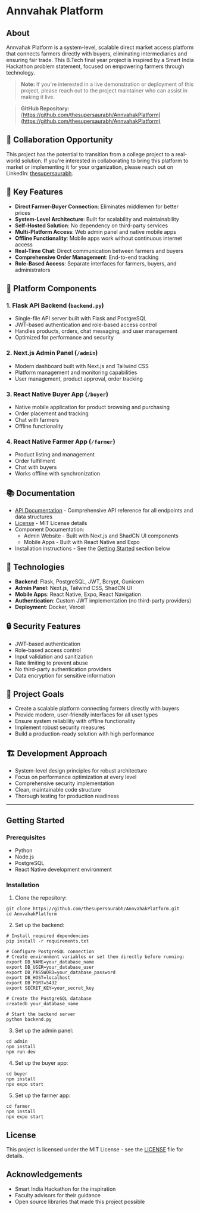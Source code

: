 # Annvahak Platform

## About
Annvahak Platform is a system-level, scalable direct market access platform that connects farmers directly with buyers, eliminating intermediaries and ensuring fair trade. This B.Tech final year project is inspired by a Smart India Hackathon problem statement, focused on empowering farmers through technology.

> **Note:** If you're interested in a live demonstration or deployment of this project, please reach out to the project maintainer who can assist in making it live.

> **GitHub Repository:** [https://github.com/thesupersaurabh/AnnvahakPlatform](https://github.com/thesupersaurabh/AnnvahakPlatform)

## 💼 Collaboration Opportunity
This project has the potential to transition from a college project to a real-world solution. If you're interested in collaborating to bring this platform to market or implementing it for your organization, please reach out on LinkedIn: [thesupersaurabh](https://www.linkedin.com/in/thesupersaurabh/).

## 🌟 Key Features

- **Direct Farmer-Buyer Connection**: Eliminates middlemen for better prices
- **System-Level Architecture**: Built for scalability and maintainability
- **Self-Hosted Solution**: No dependency on third-party services
- **Multi-Platform Access**: Web admin panel and native mobile apps
- **Offline Functionality**: Mobile apps work without continuous internet access
- **Real-Time Chat**: Direct communication between farmers and buyers
- **Comprehensive Order Management**: End-to-end tracking
- **Role-Based Access**: Separate interfaces for farmers, buyers, and administrators

## 📱 Platform Components

### 1. Flask API Backend (`backend.py`)
- Single-file API server built with Flask and PostgreSQL
- JWT-based authentication and role-based access control
- Handles products, orders, chat messaging, and user management
- Optimized for performance and security

### 2. Next.js Admin Panel (`/admin`)
- Modern dashboard built with Next.js and Tailwind CSS
- Platform management and monitoring capabilities
- User management, product approval, order tracking

### 3. React Native Buyer App (`/buyer`)
- Native mobile application for product browsing and purchasing
- Order placement and tracking
- Chat with farmers
- Offline functionality

### 4. React Native Farmer App (`/farmer`)
- Product listing and management
- Order fulfillment
- Chat with buyers
- Works offline with synchronization

## 📚 Documentation

- [API Documentation](api-docs.md) - Comprehensive API reference for all endpoints and data structures
- [License](LICENSE) - MIT License details
- Component Documentation:
  - Admin Website - Built with Next.js and ShadCN UI components
  - Mobile Apps - Built with React Native and Expo
- Installation instructions - See the [Getting Started](#getting-started) section below

## 🔧 Technologies

- **Backend**: Flask, PostgreSQL, JWT, Bcrypt, Gunicorn
- **Admin Panel**: Next.js, Tailwind CSS, ShadCN UI
- **Mobile Apps**: React Native, Expo, React Navigation
- **Authentication**: Custom JWT implementation (no third-party providers)
- **Deployment**: Docker, Vercel

## 🔒 Security Features

- JWT-based authentication
- Role-based access control
- Input validation and sanitization
- Rate limiting to prevent abuse
- No third-party authentication providers
- Data encryption for sensitive information

## 🚀 Project Goals

- Create a scalable platform connecting farmers directly with buyers
- Provide modern, user-friendly interfaces for all user types
- Ensure system reliability with offline functionality
- Implement robust security measures
- Build a production-ready solution with high performance

## 🏗️ Development Approach

- System-level design principles for robust architecture
- Focus on performance optimization at every level
- Comprehensive security implementation
- Clean, maintainable code structure
- Thorough testing for production readiness

---

## Getting Started

### Prerequisites
- Python
- Node.js
- PostgreSQL
- React Native development environment

### Installation

1. Clone the repository:
```
git clone https://github.com/thesupersaurabh/AnnvahakPlatform.git
cd AnnvahakPlatform
```

2. Set up the backend:
```
# Install required dependencies
pip install -r requirements.txt

# Configure PostgreSQL connection
# Create environment variables or set them directly before running:
export DB_NAME=your_database_name
export DB_USER=your_database_user
export DB_PASSWORD=your_database_password
export DB_HOST=localhost
export DB_PORT=5432
export SECRET_KEY=your_secret_key

# Create the PostgreSQL database
createdb your_database_name

# Start the backend server
python backend.py
```

3. Set up the admin panel:
```
cd admin
npm install
npm run dev
```

4. Set up the buyer app:
```
cd buyer
npm install
npx expo start
```

5. Set up the farmer app:
```
cd farmer
npm install
npx expo start
```

## License
This project is licensed under the MIT License - see the [LICENSE](LICENSE) file for details.

## Acknowledgements
- Smart India Hackathon for the inspiration
- Faculty advisors for their guidance
- Open source libraries that made this project possible 
